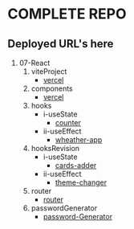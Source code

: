 # COMPLETE REPO
## Deployed URL's here
1. 07-React
     1. viteProject
          - [vercel]()
     1. components
          - [vercel](https://react-henna-six.vercel.app/)
     1. hooks
          - i-useState 
               - [counter](https://react-01-usestate.vercel.app/)
          - ii-useEffect
               - [wheather-app](https://react-weatherapp-lime.vercel.app/)
     1. hooksRevision
          - i-useState
               - [cards-adder](https://cards-adder.vercel.app/)
          - ii-useEffect
               - [theme-changer](https://theme-changer-gamma.vercel.app/)
     1. router
	     - [router](https://ecomerce-ecru.vercel.app/)
     1. passwordGenerator 
          - [password-Generator](https://password-generator-iota-ten-93.vercel.app/)
